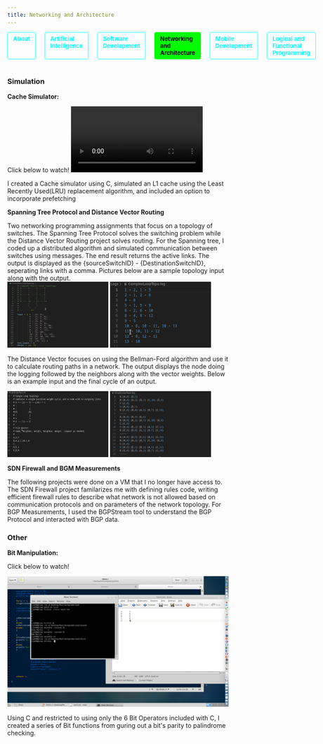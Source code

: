 ```yaml
---
title: Networking and Architecture
---
```

<nav>
  <a href="/">About</a>
  <a href="/ai">Artificial Intelligence</a>
  <a href="/software">Software Development</a>
  <a href="/network"  class="active">Networking and Architecture</a>
  <a href="/mobile">Mobile Development</a>
  <a href="/other">Logical and Functional Programming</a>
</nav>

<style>
nav {
  display: flex;
  gap: 20px;
  margin-bottom: 40px;
}
nav a {
  color: #00ffff;
  text-decoration: none;
  font-weight: bold;
  padding: 6px 12px;
  border: 1px solid #00ffff;
  border-radius: 4px;
  transition: background 0.2s, color 0.2s;
  font-size: 13px;
}
nav a:hover {
  background: #00ffff;
  color: #000;
}
nav a.active {
  background: #00ff00;
  color: #000;
  border-color: #00ff00;
}
</style>
### Simulation

**Cache Simulator:**

Click below to watch!
<video controls="controls" src="vids/cache.mp4">
    Your browser does not support the HTML5 Video element.
</video>

I created a Cache simulator using C, simulated an L1 cache using the Least Recently Used(LRU) replacement
algorithm, and included an option to incorporate prefetching

**Spanning Tree Protocol and Distance Vector Routing**

Two networking programming assignments that focus on a topology of switches.
The Spanning Tree Protocol solves the switching problem while the Distance Vector Routing project solves routing.
For the Spanning tree, I coded up a distributed algorithm and simulated communication between switches using messages. The end result returns the active links.
The output is displayed as the {sourceSwitchID} - {DestinationSwitchID}, seperating links with a comma. Pictures below are a sample topology input along with the output.
<br>
<img width="230" height="150" src="images/spanning1.png"> <img width="230" height="150" src="images/spanning2.png"> 
<br>

The Distance Vector focuses on using the Bellman-Ford algorithm and use it to calculate routing paths in a network. 
The output displays the node doing the logging followed by the neighbors along with the vector weights. Below is an example input and the final cycle of an output.
<br>

<img width="230" height="150" src="images/sdvector1.png"> <img width="230" height="150" src="images/sdvector2.png"> 
<br>



**SDN Firewall and BGM Measurements**

The following projects were done on a VM that I no longer have access to.
The SDN Firewall project familarizes me with defining rules code, writing efficient firewall rules to describe what network is not allowed based on communication protocols and on parameters of the network topology.
For BGP Measurements, I used the BGPStream tool to understand the BGP Protocol and interacted with BGP data. 


### Other

**Bit Manipulation:**

Click below to watch!

[![](images/bit.png)](vids/bit.mp4)

Using C and restricted to using only the 6 Bit Operators included with C, I created a series of Bit
functions from guring out a bit's parity to palindrome checking.